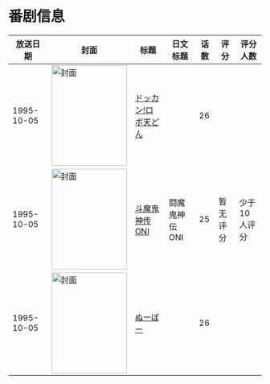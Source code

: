 # 番剧信息

|放送日期|封面|标题|日文标题|话数|评分|评分人数|
|---|---|---|---|---|---|---|
|1995-10-05|<img src="https://lain.bgm.tv/pic/cover/c/2e/06/82998_dyU70.jpg" alt="封面" style="width:150px;height:200px;object-fit:cover;">|[ドッカン!ロボ天どん](https://bangumi.tv/subject/82998)||26|||
|1995-10-05|<img src="https://lain.bgm.tv/pic/cover/c/c6/fc/106289_i2YJQ.jpg" alt="封面" style="width:150px;height:200px;object-fit:cover;">|[斗魔鬼神传ONI](https://bangumi.tv/subject/106289)|闘魔鬼神伝ONI|25|暂无评分|少于10人评分|
|1995-10-05|<img src="https://lain.bgm.tv/pic/cover/c/6c/3a/315736_PGhP9.jpg" alt="封面" style="width:150px;height:200px;object-fit:cover;">|[ぬーぼー](https://bangumi.tv/subject/315736)||26|||
